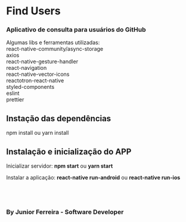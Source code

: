 # Find Users 

### Aplicativo de consulta para usuários do GitHub

Algumas libs e ferramentas utilizadas:<br />
react-native-community/async-storage<br />
axios<br />
react-native-gesture-handler<br />
react-navigation<br />
react-native-vector-icons<br />
reactotron-react-native<br />
styled-components<br />
eslint<br />
prettier

## Instação das dependências

npm install ou yarn install
<br />

## Instalação e inicialização do APP

<p>Inicializar servidor: <strong>npm start</strong> ou <strong>yarn start</strong> </ p>
<p>Instalar a aplicação: <strong>react-native run-android</strong> ou <strong>react-native run-ios</strong></ p>
<br />
<br />
<br />
<br />

### By Junior Ferreira - Software Developer
